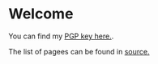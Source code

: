 Welcome
=======

You can find my [PGP key here.](http://mkaysi.github.com/PGP.txt).

The list of pagees can be found in [source.](https://github.com/Mkaysi/mkaysi.github.com)
